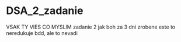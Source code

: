 # DSA_2_zadanie
VSAK TY VIES CO MYSLIM
zadanie 2 jak boh za 3 dni zrobene
este to neredukuje bdd, ale to nevadi
